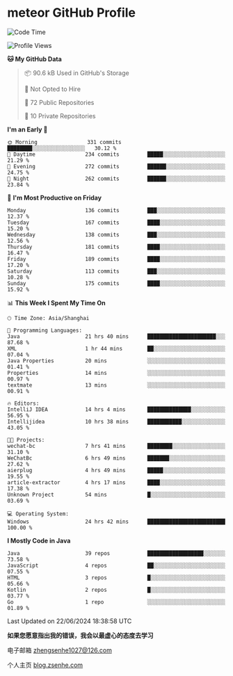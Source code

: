 
# meteor  GitHub Profile 

<!--START_SECTION:waka-->
![Code Time](http://img.shields.io/badge/Code%20Time-86%20hrs%206%20mins-blue)

![Profile Views](http://img.shields.io/badge/Profile%20Views-0-blue)

**🐱 My GitHub Data** 

> 📦 90.6 kB Used in GitHub's Storage 
 > 
> 🚫 Not Opted to Hire
 > 
> 📜 72 Public Repositories 
 > 
> 🔑 10 Private Repositories 
 > 
**I'm an Early 🐤** 

```text
🌞 Morning                331 commits         ████████░░░░░░░░░░░░░░░░░   30.12 % 
🌆 Daytime                234 commits         █████░░░░░░░░░░░░░░░░░░░░   21.29 % 
🌃 Evening                272 commits         ██████░░░░░░░░░░░░░░░░░░░   24.75 % 
🌙 Night                  262 commits         ██████░░░░░░░░░░░░░░░░░░░   23.84 % 
```
📅 **I'm Most Productive on Friday** 

```text
Monday                   136 commits         ███░░░░░░░░░░░░░░░░░░░░░░   12.37 % 
Tuesday                  167 commits         ████░░░░░░░░░░░░░░░░░░░░░   15.20 % 
Wednesday                138 commits         ███░░░░░░░░░░░░░░░░░░░░░░   12.56 % 
Thursday                 181 commits         ████░░░░░░░░░░░░░░░░░░░░░   16.47 % 
Friday                   189 commits         ████░░░░░░░░░░░░░░░░░░░░░   17.20 % 
Saturday                 113 commits         ███░░░░░░░░░░░░░░░░░░░░░░   10.28 % 
Sunday                   175 commits         ████░░░░░░░░░░░░░░░░░░░░░   15.92 % 
```


📊 **This Week I Spent My Time On** 

```text
🕑︎ Time Zone: Asia/Shanghai

💬 Programming Languages: 
Java                     21 hrs 40 mins      ██████████████████████░░░   87.68 % 
XML                      1 hr 44 mins        ██░░░░░░░░░░░░░░░░░░░░░░░   07.04 % 
Java Properties          20 mins             ░░░░░░░░░░░░░░░░░░░░░░░░░   01.41 % 
Properties               14 mins             ░░░░░░░░░░░░░░░░░░░░░░░░░   00.97 % 
textmate                 13 mins             ░░░░░░░░░░░░░░░░░░░░░░░░░   00.91 % 

🔥 Editors: 
IntelliJ IDEA            14 hrs 4 mins       ██████████████░░░░░░░░░░░   56.95 % 
Intellijidea             10 hrs 38 mins      ███████████░░░░░░░░░░░░░░   43.05 % 

🐱‍💻 Projects: 
wechat-bc                7 hrs 41 mins       ████████░░░░░░░░░░░░░░░░░   31.10 % 
WeChatBc                 6 hrs 49 mins       ███████░░░░░░░░░░░░░░░░░░   27.62 % 
aierplug                 4 hrs 49 mins       █████░░░░░░░░░░░░░░░░░░░░   19.55 % 
article-extractor        4 hrs 17 mins       ████░░░░░░░░░░░░░░░░░░░░░   17.38 % 
Unknown Project          54 mins             █░░░░░░░░░░░░░░░░░░░░░░░░   03.69 % 

💻 Operating System: 
Windows                  24 hrs 42 mins      █████████████████████████   100.00 % 
```

**I Mostly Code in Java** 

```text
Java                     39 repos            ██████████████████░░░░░░░   73.58 % 
JavaScript               4 repos             ██░░░░░░░░░░░░░░░░░░░░░░░   07.55 % 
HTML                     3 repos             █░░░░░░░░░░░░░░░░░░░░░░░░   05.66 % 
Kotlin                   2 repos             █░░░░░░░░░░░░░░░░░░░░░░░░   03.77 % 
Go                       1 repo              ░░░░░░░░░░░░░░░░░░░░░░░░░   01.89 % 
```




 Last Updated on 22/06/2024 18:38:58 UTC
<!--END_SECTION:waka-->


**如果您愿意指出我的错误，我会以最虚心的态度去学习**

电子邮箱 zhengsenhe1027@126.com

个人主页 [blog.zsenhe.com](http://blog.zsenhe.com/)


